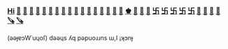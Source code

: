 ### [Hi](https://youtu.be/I6FmwBPDT-w) [👋](https://youtu.be/jBT4_Cx5ihs) [🐑](https://youtu.be/JgFgnXtF9Cc) [🐑](https://youtu.be/6T_Rj47nm0Q) [🐑](https://youtu.be/g4XiKChyK7A) [🐑](https://youtu.be/t3j_lyTrtG0) [🐑](https://youtu.be/xy-NQzeXhYg) [🐑](https://youtu.be/ZVPolwmpOUo) [🐑](https://youtu.be/bTpt5JH4TWs) [🤖](https://youtu.be/GcMXQZ69lSI) [🎦](https://youtu.be/ky2WriCton4) [🐑](https://youtu.be/kfFuckTgnc4) [🐑](https://youtu.be/XvGmOZ5T6_Y) [🐑](https://youtu.be/atMdf0rhbpI) [👊](https://youtu.be/o4UCdLjOx9M) [🐜](https://youtu.be/QQPOdklAU3c) [🐜](https://youtu.be/aK9wgvgmcHQ) [👊](https://youtu.be/m1Eai3sx0VU) [♚](https://youtu.be/1zqAfRtMZSg) [🗼](https://youtu.be/O_Ed-GWY5zw) [🗼](https://youtu.be/VURiGuLlC_s) [🐎](https://youtu.be/hIvRkjOd1f8) [卐](https://youtu.be/8X7TKbZx-_o?t=122) [卐](https://youtu.be/FJ3N_2r6R-o) [卐](https://youtu.be/-6Wu0Q7x5D0) [卐](https://youtu.be/jJ34illEapU) [卐](https://youtu.be/KwIQSgnn8-U) [🦠](https://youtu.be/pcLBtRMiyxA) [👊](https://youtu.be/uOY-x3iCr1c) [👊](https://youtu.be/_2un1aU7mT0) [👊](https://youtu.be/CujcdaQpYWE) [🪚](https://youtu.be/D80_Uq4Gp8U) [🪚](https://youtu.be/nKMmqbTc0yI)
 
(ǝǝɟɐɔW˙uɥoſ) dǝǝɥs ʎq pǝpuoɹɹns ɯ,I ¡ʞɔnɟ
